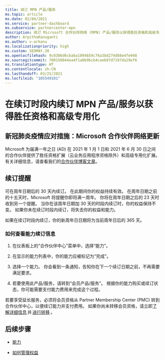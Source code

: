 ```yaml
---
title: 续订 MPN 产品/服务
ms.topic: article
ms.date: 02/04/2021
ms.service: partner-dashboard
ms.subservice: partnercenter-mpn
description: 续订 Microsoft 合作伙伴网络 (MPN) 产品/服务以获得胜任资格和高级专用化 - 续订时段开始于购买日期一周年后加一天。
author: ArpithaKanuganti
ms.author: v-arkanu
ms.localizationpriority: high
ms.custom: SEOMAY.20
ms.openlocfilehash: 9c0386d6cbaba1094659c76a3bd274d88e4fe948
ms.sourcegitcommit: 700150044ea4f1a0b96cb4caeb97d7197da29ef6
ms.translationtype: HT
ms.contentlocale: zh-CN
ms.lasthandoff: 03/25/2021
ms.locfileid: "105549101"
---
```

# <a name="renew-your-mpn-offers-for-competencies-and-advanced-specializations-during-the-renewal-window"></a>在续订时段内续订 MPN 产品/服务以获得胜任资格和高级专用化

## <a name="responding-to-covid-19-microsoft-partner-network-update"></a>新冠肺炎疫情应对措施：Microsoft 合作伙伴网络更新

Microsoft 为届满一年之日 (AD) 在 2021 年 1 月 1 日和 2021 年 6 月 30 日之间的合作伙伴提供了胜任资格扩展（云业务应用程序资格除外）和高级专用化扩展。 有关详细信息，请查看我们的[合作伙伴博客文章](https://blogs.partner.microsoft.com/mpn/responding-to-covid-19-microsoft-partner-network/)。

## <a name="renewal-reminders"></a>续订提醒

可在周年日期后的 30 天内续订。 在此期间你的权益持续有效。 在周年日期之前的十五天时，Microsoft 将提醒你即将满一周年。 你将在周年日期之后的 23 天时收到另一个提醒。 当你在该周年日期加 30 天的时段内续订时，你的权益保持不变。 如果你未在续订时段内续订，将失去你的权益和能力。

如果在续订时段内续订，你的新周年日日期将为当前周年日后的 365 天。

### <a name="how-to-view-competency-renewal-information"></a>如何查看能力续订信息

1. 在仪表板上的“合作伙伴中心”菜单中，选择“能力”。  

2. 在显示的能力列表中，你的能力应被标记为“完成”。  

3. 选择一个能力。 你会看到一条通知，告知你在下一个续订日期之前，不再需要满足要求。

4. 若要使用此产品/服务，请转到“会员产品/服务”。 根据你的能力购买或续订状态，你可能需要支付能力费用来完成这个过程。

若要享受延长服务，必须将会员资格从 Partner Membership Center (PMC) 转到合作伙伴中心，以便续订能力并支付费用。 如果你尚未转移会员资格，请立即[了解详细信息](prepare-pmc-pc-migration.md) 并 [进行转移](https://partners.microsoft.com/partnerprogram/Welcome.aspx) 。  

## <a name="next-steps"></a>后续步骤

- [能力](learn-about-competencies.md)

- [如何管理权益](manage-your-partner-network-benefits.md)

